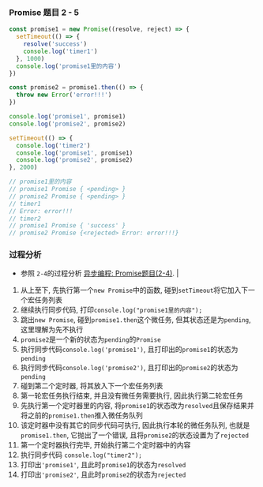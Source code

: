 ### Promise 题目 2 - 5

```js
const promise1 = new Promise((resolve, reject) => {
  setTimeout(() => {
    resolve('success')
    console.log('timer1')
  }, 1000)
  console.log('promise1里的内容')
})

const promise2 = promise1.then(() => {
  throw new Error('error!!!')
})

console.log('promise1', promise1)
console.log('promise2', promise2)

setTimeout(() => {
  console.log('timer2')
  console.log('promise1', promise1)
  console.log('promise2', promise2)
}, 2000)

// promise1里的内容
// promise1 Promise { <pending> }
// promise2 Promise { <pending> }
// timer1
// Error: error!!!
// timer2
// promise1 Promise { 'success' }
// promise2 Promise {<rejected> Error: error!!!}

```

### 过程分析
- 参照 `2-4`的过程分析 [异步编程: Promise题目(2-4)](https://github.com/leslie1943/blog/issues/121). |


1. 从上至下, 先执行第一个`new Promise`中的函数, 碰到`setTimeout`将它加入下一个宏任务列表
2. 继续执行同步代码, 打印`console.log("promise1里的内容");`
3. 跳出`new Promise`, 碰到`promise1.then`这个微任务, 但其状态还是为`pending`, 这里理解为先不执行
4. `promise2`是一个新的状态为`pending`的`Promise`
5. 执行同步代码`console.log('promise1')`, 且打印出的`promise1`的状态为`pending`
6. 执行同步代码`console.log('promise2')`, 且打印出的`promise2`的状态为`pending`
7. 碰到第二个定时器, 将其放入下一个宏任务列表
8. 第一轮宏任务执行结束, 并且没有微任务需要执行, 因此执行第二轮宏任务
9. 先执行第一个定时器里的内容, 将`promise1`的状态改为`resolved`且保存结果并将之前的`promise1.then`推入微任务队列
10. 该定时器中没有其它的同步代码可执行, 因此执行本轮的微任务队列, 也就是`promise1.then`, 它抛出了一个错误, 且将`promise2`的状态设置为了`rejected`
11. 第一个定时器执行完毕, 开始执行第二个定时器中的内容
12. 执行同步代码 `console.log("timer2");`
13. 打印出`'promise1'`, 且此时`promise1`的状态为`resolved`
14. 打印出`'promise2'`, 且此时`promise2`的状态为`rejected`